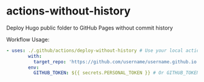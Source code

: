 # actions-without-history
Deploy Hugo public folder to GitHub Pages without commit history 

Workflow Usage:

```yml
- uses: ./.github/actions/deploy-without-history # Use your local action
        with:
          target_repo: 'https://github.com/username/username.github.io.git'
        env:
          GITHUB_TOKEN: ${{ secrets.PERSONAL_TOKEN }} # Or GITHUB_TOKEN
```
